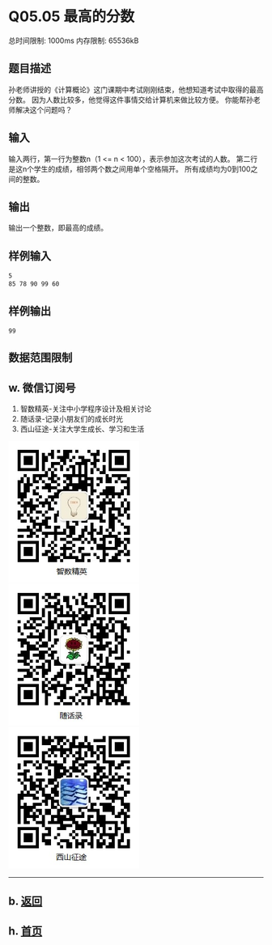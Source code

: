 # Q05.05 最高的分数

总时间限制: 1000ms 内存限制: 65536kB

## 题目描述   

孙老师讲授的《计算概论》这门课期中考试刚刚结束，他想知道考试中取得的最高分数。
因为人数比较多，他觉得这件事情交给计算机来做比较方便。
你能帮孙老师解决这个问题吗？

## 输入   

输入两行，第一行为整数n（1 <= n < 100），表示参加这次考试的人数。
第二行是这n个学生的成绩，相邻两个数之间用单个空格隔开。
所有成绩均为0到100之间的整数。

## 输出   

输出一个整数，即最高的成绩。

## 样例输入

    5
    85 78 90 99 60

## 样例输出

    99

## 数据范围限制

## w. 微信订阅号

1. 智数精英-关注中小学程序设计及相关讨论
2. 随话录-记录小朋友们的成长时光
2. 西山征途-关注大学生成长、学习和生活

![欢迎关注“智数精英”订阅号](../../assets/me/img/idea8.jpg)
![欢迎关注“随话录”订阅号](../../assets/me/img/shl8.jpg)
![欢迎关注“西山征途”订阅号](../../assets/me/img/xszt8.jpg)

----------

## b. [返回](../)
    
## h. [首页](../../)


